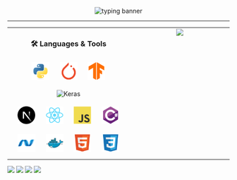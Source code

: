 <!-- ⚡ Typing SVG (terminal vibe) -->
<p align="center">
  <img src="https://readme-typing-svg.demolab.com?font=Fira+Code&size=20&pause=1000&color=36BCF7&center=true&vCenter=true&width=780&lines=argmax(%5BComputer+Vision%2C+NLP%2C+Federated+Learning%2C+Medical+AI%5D)" alt="typing banner" />
</p>

---

<!-- ========= Two-column section ========= -->
<table align="center" width="90%" style="border-collapse:collapse;">
<tr>
<td width="55%" valign="top" style="border:none;">

<h3 align="center">🛠 Languages &amp; Tools</h3>

<!-- Borderless 4x3 grid (no table borders) -->
<div align="center">
  <!-- row 1 -->
  <span style="display:inline-block;margin:10px;"><img alt="Python"     src="https://raw.githubusercontent.com/devicons/devicon/master/icons/python/python-original.svg"     width="40" height="40"></span>
  <span style="display:inline-block;margin:10px;"><img alt="PyTorch"    src="https://raw.githubusercontent.com/devicons/devicon/master/icons/pytorch/pytorch-original.svg"   width="40" height="40"></span>
  <span style="display:inline-block;margin:10px;"><img alt="TensorFlow" src="https://raw.githubusercontent.com/devicons/devicon/master/icons/tensorflow/tensorflow-original.svg" width="40" height="40"></span>
  <span style="display:inline-block;margin:10px;"><img alt="Keras"      src="https://upload.wikimedia.org/wikipedia/commons/a/ae/Keras_logo.svg"                           width="40" height="40"></span>
  <br/>
  <!-- row 2 -->
  <span style="display:inline-block;margin:10px;"><img alt="Next.js"    src="https://raw.githubusercontent.com/devicons/devicon/master/icons/nextjs/nextjs-original.svg"     width="40" height="40"></span>
  <span style="display:inline-block;margin:10px;"><img alt="React"      src="https://raw.githubusercontent.com/devicons/devicon/master/icons/react/react-original.svg"       width="40" height="40"></span>
  <span style="display:inline-block;margin:10px;"><img alt="JavaScript" src="https://raw.githubusercontent.com/devicons/devicon/master/icons/javascript/javascript-original.svg" width="40" height="40"></span>
  <span style="display:inline-block;margin:10px;"><img alt="C#"         src="https://raw.githubusercontent.com/devicons/devicon/master/icons/csharp/csharp-original.svg"     width="40" height="40"></span>
  <br/>
  <!-- row 3 -->
  <span style="display:inline-block;margin:10px;"><img alt=".NET"       src="https://raw.githubusercontent.com/devicons/devicon/master/icons/dot-net/dot-net-original.svg"   width="40" height="40"></span>
  <span style="display:inline-block;margin:10px;"><img alt="Docker"     src="https://raw.githubusercontent.com/devicons/devicon/master/icons/docker/docker-original.svg"     width="40" height="40"></span>
  <span style="display:inline-block;margin:10px;"><img alt="HTML5"      src="https://raw.githubusercontent.com/devicons/devicon/master/icons/html5/html5-original.svg"       width="40" height="40"></span>
  <span style="display:inline-block;margin:10px;"><img alt="CSS3"       src="https://raw.githubusercontent.com/devicons/devicon/master/icons/css3/css3-original.svg"         width="40" height="40"></span>
</div>

</td>
<td width="45%" valign="top" style="border:none;">
  <div align="center" style="width:100%; max-width:720px; margin:0 auto;">
    <img src="https://github-readme-stats.vercel.app/api/top-langs/?username=bengssy&layout=donut-vertical&theme=radical&hide_border=true&langs_count=30" />
  </div>
</td>
</tr>
</table>
<!-- ========= /Two-column section ========= -->



<!-- ========= Connect Section ========= -->
<p>
  <a href="mailto:atlibengisu9@gmail.com"><img src="https://img.shields.io/badge/Gmail-D14836?style=for-the-badge&logo=gmail&logoColor=white"></a>
  <a href="https://www.linkedin.com/in/bengisu-atli-864459259/"><img src="https://img.shields.io/badge/LinkedIn-0077B5?style=for-the-badge&logo=linkedin&logoColor=white"></a>
  <a href="https://www.kaggle.com/bengisuatl"><img src="https://img.shields.io/badge/Kaggle-20BEFF?style=for-the-badge&logo=kaggle&logoColor=white"></a>
  <a href="https://huggingface.co/bengisu"><img src="https://img.shields.io/badge/-HuggingFace-FDEE21?style=for-the-badge&logo=HuggingFace&logoColor=black"></a>
</p>
